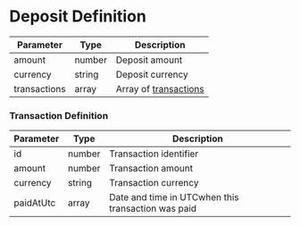 # Deposit Definition

| Parameter      | Type    | Description                                           |
|----------------|---------|-------------------------------------------------------|
| amount         | number  | Deposit amount                                        |
| currency       | string  | Deposit currency                                      |
| transactions       | array  | Array of [transactions](#transaction-definition)                                      |

### Transaction Definition 
| Parameter      | Type    | Description                                           |
|----------------|---------|-------------------------------------------------------|
| id         | number  | Transaction identifier                                        |
| amount         | number  | Transaction amount                                        |
| currency       | string  | Transaction currency                                      |
| paidAtUtc   | array   | Date and time  in UTCwhen this transaction was paid |
